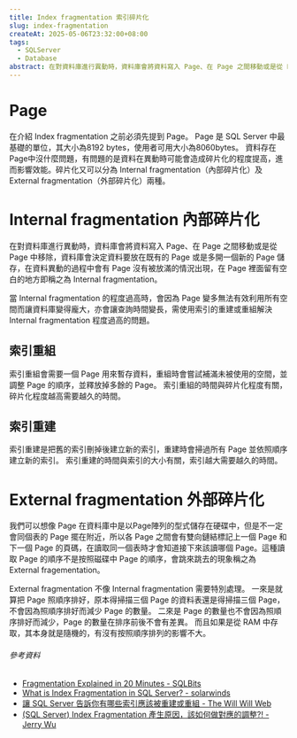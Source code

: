 ```yaml
---
title: Index fragmentation 索引碎片化
slug: index-fragmentation
createAt: 2025-05-06T23:32:00+08:00
tags:
  - SQLServer
  - Database
abstract: 在對資料庫進行異動時，資料庫會將資料寫入 Page、在 Page 之間移動或是從 Page 中移除，資料庫會決定資料要放在既有的 Page 或是多開一個新的 Page 儲存，在資料異動的過程中會有 Page 沒有被放滿的情況出現，在 Page 裡面留有空白的地方即稱之為 Internal fragmentation。
---
```


# Page
在介紹 Index fragmentation 之前必須先提到 Page。
Page 是 SQL Server 中最基礎的單位，其大小為8192 bytes，使用者可用大小為8060bytes。
資料存在Page中沒什麼問題，有問題的是資料在異動時可能會造成碎片化的程度提高，進而影響效能。碎片化又可以分為 Internal fragmentation（內部碎片化）及 External fragmentation（外部碎片化）兩種。

# Internal fragmentation 內部碎片化
在對資料庫進行異動時，資料庫會將資料寫入 Page、在 Page 之間移動或是從 Page 中移除，資料庫會決定資料要放在既有的 Page 或是多開一個新的 Page 儲存，在資料異動的過程中會有 Page 沒有被放滿的情況出現，在 Page 裡面留有空白的地方即稱之為 Internal fragmentation。

當 Internal fragmentation 的程度過高時，會因為 Page 變多無法有效利用所有空間而讓資料庫變得龐大，亦會讓查詢時間變長，需使用索引的重建或重組解決 Internal fragmentation 程度過高的問題。

## 索引重組
索引重組會需要一個 Page 用來暫存資料，重組時會嘗試補滿未被使用的空間，並調整 Page 的順序，並釋放掉多餘的 Page。
索引重組的時間與碎片化程度有關，碎片化程度越高需要越久的時間。

## 索引重建
索引重建是把舊的索引刪掉後建立新的索引，重建時會掃過所有 Page 並依照順序建立新的索引。
索引重建的時間與索引的大小有關，索引越大需要越久的時間。

# External fragmentation 外部碎片化
我們可以想像 Page 在資料庫中是以Page陣列的型式儲存在硬碟中，但是不一定會同個表的 Page 擺在附近，所以各 Page 之間會有雙向鏈結標記上一個 Page 和下一個 Page 的頁碼，在讀取同一個表時才會知道接下來該讀哪個 Page。這種讀取 Page 的順序不是按照磁碟中 Page 的順序，會跳來跳去的現象稱之為 External fragementation。

External fragmentation 不像 Internal fragmentation 需要特別處理。
一來是就算把 Page 照順序排好，原本得掃描三個 Page 的資料表還是得掃描三個 Page，不會因為照順序排好而減少 Page 的數量。
二來是 Page 的數量也不會因為照順序排好而減少，Page 的數量在排序前後不會有差異。
而且如果是從 RAM 中存取，其本身就是隨機的，有沒有按照順序排列的影響不大。

###### 參考資料
- [Fragmentation Explained in 20 Minutes - SQLBits](https://youtu.be/Oj9Vx6FjoIc?si=rdaTwZN7kdHAuKC6)
- [What is Index Fragmentation in SQL Server? - solarwinds](https://www.solarwinds.com/resources/it-glossary/index-fragmentation)
- [讓 SQL Server 告訴你有哪些索引應該被重建或重組 - The Will Will Web](https://blog.miniasp.com/post/2009/01/18/Let-SQL-Server-Tell-You-Which-Indexes-to-Rebuild-or-Reorganize)
- [(SQL Server) Index Fragmentation 產生原因，該如何做對應的調整?! - Jerry Wu](https://jerrywu-3165.medium.com/sql-server-index-fragmentation-%E7%94%A2%E7%94%9F%E5%8E%9F%E5%9B%A0-%E8%A9%B2%E5%A6%82%E4%BD%95%E5%81%9A%E5%B0%8D%E6%87%89%E7%9A%84%E8%AA%BF%E6%95%B4-f26e01e7c86c)